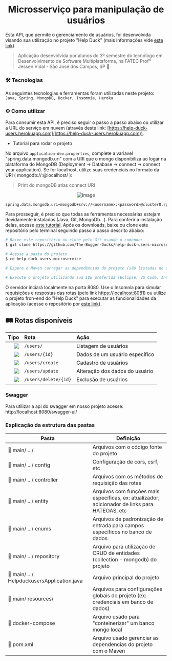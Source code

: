 <h1 align="center"> 
  Microsserviço para manipulação de usuários
</h1>

Esta API, que permite o gerenciamento de usuários, foi desenvolvida visando sua utilização no projeto "Help Duck" (mais informações vide [este link](https://github.com/The-Bugger-Ducks/help-duck-documentation)).

> Aplicação desenvolvida por alunos do 3º semestre do tecnólogo em Desenvolvimento de Software Multiplataforma, na FATEC Profº Jessen Vidal - São José dos Campos, SP :rocket:

### :hammer_and_wrench: Tecnologias

As seguintes tecnologias e ferramentas foram utilizadas neste projeto: `Java, Spring, MongoDB, Docker, Insomnia, Heroku`

### :gear: Como utilizar

Para consumir esta API, é preciso seguir o passo a passo abaixo ou utilizar a URL do serviço em nuvem (através deste link: [https://help-duck-users.herokuapp.com](https://help-duck-users.herokuapp.com)).

- Tutorial para rodar o projeto

No arquivo `application-dev.properties`, complete a variavel "spring.data.mongodb.uri" com a URI que o mongo disponibiliza ao logar na plataforma do MongoDB (Deployment -> Database -> connect -> connect your application). Se for localhost, utilize suas credenciais no formato da URI ( mongodb://<username>:<password>@localhost/ ):

> Print do mongoDB atlas connect URI

<div align="center">

![image](https://user-images.githubusercontent.com/55204419/162738729-580b22f4-ea41-4d94-a9b2-d20c790458f7.png)

</div>

```cl
spring.data.mongodb.uri=mongodb+srv://<username>:<password>@cluster0.rpjin.mongodb.net/myFirstDatabase?retryWrites=true&w=majority
```

Para prosseguir, é preciso que todas as ferramentas necessárias estejam devidamente instaladas (Java, Git, MongoDb...). Para conferir a instalação delas, acesse [este tutorial](https://uttermost-apricot-1bb.notion.site/Instala-o-das-Ferramentas-Spring-29c3794b88b0460782f454d1c31249d8). Após os downloads, baixe ou clone este repositório pelo terminal seguindo passo a passo descrito abaixo:

```bash
# Baixe este repositório ou clone pelo Git usando o comando:
$ git clone https://github.com/The-Bugger-Ducks/help-duck-users-microservice.git

# Acesse a pasta do projeto
$ cd help-duck-users-microservice

# Espere o Maven carregar as dependências do projeto (são listadas no arquivo pom.xml)

# Execute o projeto utilizando sua IDE preferida (Eclipse, VS Code, IntelliJ, etc.)
```

O servidor inciará localmente na porta 8080. Use o Insomnia para simular requisições e respostas das rotas (pelo link [https://localhost:8081](https://localhost:8080)) ou utilize o projeto fron-end do "Help Duck" para executar as funcionalidades da aplicação (acesse o repositório por [este link](https://github.com/The-Bugger-Ducks/help-duck-web)).

## :railway_track: Rotas disponíveis

<div align="center">

|                                                                    Tipo | Rota                 | Ação                           |
| ----------------------------------------------------------------------: | :------------------- | :----------------------------- |
|    [![](https://img.shields.io/badge/GET-2E8B57?style=for-the-badge)]() | `/users/`            | Listagem de usuários           |
|    [![](https://img.shields.io/badge/GET-2E8B57?style=for-the-badge)]() | `/users/{id}`        | Dados de um usuário específico |
|   [![](https://img.shields.io/badge/POST-4682B4?style=for-the-badge)]() | `/users/create`      | Cadastro de usuários           |
|    [![](https://img.shields.io/badge/PUT-9370DB?style=for-the-badge)]() | `/users/update`      | Alteração dos dados do usuário |
| [![](https://img.shields.io/badge/DELETE-CD853F?style=for-the-badge)]() | `/users/delete/{id}` | Exclusão de usuários           |

</div>

### Swagger
Para utilizar a api do swagger em nosso projeto acesse: http://localhost:8080/swagger-ui/


### Explicação da estrutura das pastas

| Pasta                                                     | Definição                                                                                      |
| --------------------------------------------------------- | ---------------------------------------------------------------------------------------------- |
| :open_file_folder: main/ .../                             | Arquivos com o código fonte do projeto                                                         |
| :open_file_folder: main/ .../ config                      | Configuração de cors, csrf, etc                                                                |
| :open_file_folder: main/ .../ controller                  | Arquivos com os métodos de requisição das rotas                                                |
| :open_file_folder: main/ .../ entity                      | Arquivos com funções mais especificas, ex: atualizador, adicionador de links para HATEOAS, etc |
| :open_file_folder: main/ .../ enums                       | Arquivos de padronização de entrada para campos específicos no banco de dados                  |
| :open_file_folder: main/ .../ repository                  | Arquivo para utilização de CRUD de entidades (collection - mongodb) do projeto                 |
| :page_facing_up: main/ .../ HelpduckusersApplication.java | Arquivo principal do projeto                                                                   |
| :open_file_folder: main/ resources/                       | Arquivos para configurações globais do projeto (ex: credenciais em banco de dados)             |
| :page_facing_up: docker-compose                           | Arquivo usado para "conteinerizar" um banco mongo local                                        |
| :page_facing_up: pom.xml                                  | Arquivo usado gerenciar as dependencias do projeto com o Maven                                 |
